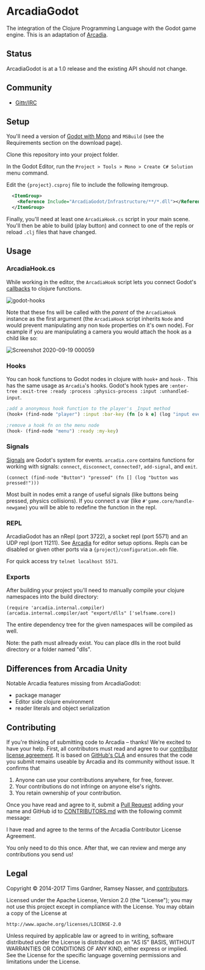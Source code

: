 ArcadiaGodot
=======
The integration of the Clojure Programming Language with the Godot game engine. This is an adaptation of [Arcadia](https://github.com/arcadia-unity/Arcadia/).

Status
------
ArcadiaGodot is at a 1.0 release and the existing API should not change.

Community
---------
- [Gittr/IRC](https://gitter.im/arcadia-unity/Arcadia)


Setup
----------
You'll need a version of [Godot with Mono](https://godotengine.org/download) and `MSBuild` (see the Requirements section on the download page).

Clone this repository into your project folder.

In the Godot Editor, run the `Project > Tools > Mono > Create C# Solution` menu command.

Edit the `{project}.csproj` file to include the following itemgroup.

```xml
  <ItemGroup>
    <Reference Include="ArcadiaGodot/Infrastructure/**/*.dll"></Reference>
  </ItemGroup>
```

Finally, you'll need at least one `ArcadiaHook.cs` script in your main scene.  You'll then be able to build (play button) and connect to one of the repls or reload `.clj` files that have changed.

Usage
-----

### ArcadiaHook.cs

While working in the editor, the `ArcadiaHook` script lets you connect Godot's [callbacks](https://docs.godotengine.org/en/stable/getting_started/step_by_step/scripting_continued.html#overridable-functions) to clojure functions.

![godot-hooks](https://user-images.githubusercontent.com/2467644/32961551-f5a26e12-cb96-11e7-88cb-6805067b3ec0.png)

Note that these fns will be called with the *parent* of the `ArcadiaHook` instance as the first argument (the `ArcadiaHook` script inherits `Node` and would prevent manipulating any non `Node` properties on it's own node).  For example if you are manipulating a camera you would attach the hook as a child like so:

![Screenshot 2020-09-19 000059](https://user-images.githubusercontent.com/2467644/93654101-d5ed0d00-f9e9-11ea-8c67-53df86244af1.jpg)

### Hooks

You can hook functions to Godot nodes in clojure with `hook+` and `hook-`.  This has the same usage as `Arcadia`'s hooks. Godot's hook types are `:enter-tree :exit-tree :ready :process :physics-process :input :unhandled-input`.

```clj
;add a anonymous hook function to the player's _Input method
(hook+ (find-node "player") :input :bar-key (fn [o k e] (log "input event:" e)))

;remove a hook fn on the menu node
(hook- (find-node "menu") :ready :my-key)
```

### Signals

[Signals](https://docs.godotengine.org/en/stable/getting_started/step_by_step/signals.html) are Godot's system for events. `arcadia.core` contains functions for working with signals: `connect`, `disconnect`, `connected?`, `add-signal`, and `emit`.

`(connect (find-node "Button") "pressed" (fn [] (log "button was pressed!")))`

Most built in nodes emit a range of useful signals (like buttons being pressed, physics collisions). If you connect a var (like `#'game.core/handle-newgame`) you will be able to redefine the function in the repl.

### REPL

ArcadiaGodot has an nRepl (port 3722), a socket repl (port 5571) and an UDP repl (port 11211). See [Arcadia](https://github.com/arcadia-unity/Arcadia/) for editor setup options.  Repls can be disabled or given other ports via a `{project}/configuration.edn` file.

For quick access try `telnet localhost 5571`.

### Exports

After building your project you'll need to manually compile your clojure namespaces into the build directory:

```
(require 'arcadia.internal.compiler)
(arcadia.internal.compiler/aot "export/dlls" ['selfsame.core])
```

The entire dependency tree for the given namespaces will be compiled as well.

Note: the path must allready exist. You can place dlls in the root build directory or a folder named "dlls".


## Differences from Arcadia Unity

Notable Arcadia features missing from ArcadiaGodot:

* package manager 
* Editor side clojure environment
* reader literals and object serialization

Contributing
------------
If you're thinking of submitting code to Arcadia – thanks! We're excited to have your help. First, all contributors must read and agree to our [contributor license agreement](./CONTRIBUTOR-LICENSE-AGREEMENT.md). It is based on [GitHub's CLA](https://cla.github.com/) and ensures that the code you submit remains useable by Arcadia and its community without issue. It confirms that

1. Anyone can use your contributions anywhere, for free, forever.
2. Your contributions do not infringe on anyone else's rights.
3. You retain ownership of your contribution.

Once you have read and agree to it, submit a [Pull Request](https://github.com/arcadia-unity/Arcadia/pull/new) adding your name and GitHub id to [CONTRIBUTORS.md](./CONTRIBUTORS.md) with the following commit message:

I have read and agree to the terms of the Arcadia Contributor License Agreement.

You only need to do this once. After that, we can review and merge any contributions you send us!


Legal
-----
Copyright © 2014-2017 Tims Gardner, Ramsey Nasser, and [contributors](./CONTRIBUTORS.md).

Licensed under the Apache License, Version 2.0 (the "License"); you may not use this project except in compliance with the License. You may obtain a copy of the License at

```
http://www.apache.org/licenses/LICENSE-2.0
```

Unless required by applicable law or agreed to in writing, software distributed under the License is distributed on an "AS IS" BASIS, WITHOUT WARRANTIES OR CONDITIONS OF ANY KIND, either express or implied. See the License for the specific language governing permissions and limitations under the License.

